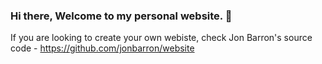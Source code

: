 ### Hi there, Welcome to my personal website. 👋

If you are looking to create your own webiste, check Jon Barron's source code - https://github.com/jonbarron/website
